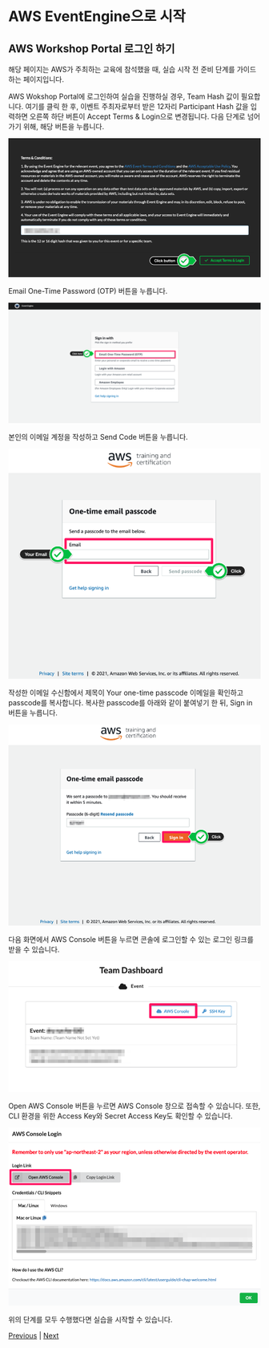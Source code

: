 # AWS EventEngine으로 시작

## AWS Workshop Portal 로그인 하기
해당 페이지는 AWS가 주최하는 교육에 참석했을 때, 실습 시작 전 준비 단계를 가이드하는 페이지입니다.

AWS Wokshop Portal에 로그인하여 실습을 진행하실 경우, Team Hash 값이 필요합니다. 여기를 클릭 한 후, 이벤트 주최자로부터 받은 12자리 Participant Hash 값을 입력하면 오른쪽 하단 버튼이 Accept Terms & Login으로 변경됩니다. 다음 단계로 넘어가기 위해, 해당 버튼을 누릅니다.

![](./images/event-engine-01.png)

Email One-Time Password (OTP) 버튼을 누릅니다.

![](./images/Event_Engine_New.png)

본인의 이메일 계정을 작성하고 Send Code 버튼을 누릅니다.

![](./images/Event_Engine_New_Two_.png)

작성한 이메일 수신함에서 제목이 Your one-time passcode 이메일을 확인하고 passcode를 복사합니다. 복사한 passcode를 아래와 같이 붙여넣기 한 뒤, Sign in 버튼을 누릅니다.

![](./images/Event_Engine_New_Four.png)

다음 화면에서 AWS Console 버튼을 누르면 콘솔에 로그인할 수 있는 로그인 링크를 받을 수 있습니다.

![](./images/Event_Engine_New_Five.png)

Open AWS Console 버튼을 누르면 AWS Console 창으로 접속할 수 있습니다. 또한, CLI 환경을 위한 Access Key와 Secret Access Key도 확인할 수 있습니다.

![](./images/event-engine-02.png)

위의 단계를 모두 수행했다면 실습을 시작할 수 있습니다.

[Previous](./10-aws-account.md) | [Next](./30-addition-setting.md)
